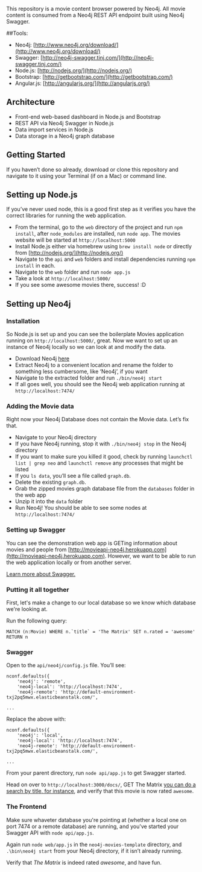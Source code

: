This repository is a movie content browser powered by Neo4j. All movie content is consumed from a Neo4j REST API endpoint built using Neo4j Swagger.

##Tools:

* Neo4j: [http://www.neo4j.org/download/](http://www.neo4j.org/download/)
* Swagger: [http://neo4j-swagger.tinj.com/](http://neo4j-swagger.tinj.com/)
* Node.js: [http://nodejs.org/](http://nodejs.org/)
* Bootstrap: [http://getbootstrap.com/](http://getbootstrap.com/)
* Angular.js: [http://angularjs.org/](http://angularjs.org/)

## Architecture

* Front-end web-based dashboard in Node.js and Bootstrap
* REST API via Neo4j Swagger in Node.js
* Data import services in Node.js
* Data storage in a Neo4j graph database

## Getting Started

If you haven’t done so already, download or clone this repository and navigate to it using your Terminal (if on a Mac) or command line.

## Setting up Node.js

If you’ve never used node, this is a good first step as it verifies you have the correct libraries for running the web application. 

* From the terminal, go to the `web` directory of the project and run `npm install`, after `node_modules` are installed, run `node app`. The movies website will be started at `http://localhost:5000`
* Install Node.js either via homebrew using `brew install node` or directly from [http://nodejs.org/](http://nodejs.org/)
* Navigate to the `api` and `web` folders and install dependencies running  `npm install` in each.
* Navigate to the `web` folder and run `node app.js`
* Take a look at `http://localhost:5000/`
* If you see some awesome movies there, success! :D

## Setting up Neo4j

### Installation
So Node.js is set up and you can see the boilerplate Movies application running on `http://localhost:5000/`, great. Now we want to set up an instance of Neo4j locally so we can look at and modify the data. 

* Download Neo4j [here](http://www.neo4j.org/download)
* Extract Neo4j to a convenient location and rename the folder to something less cumbersome, like ‘Neo4j’, if you want
* Navigate to the extracted folder and run `./bin/neo4j start` 
* If all goes well, you should see the Neo4j web application running at `http://localhost:7474/`

### Adding the Movie data

Right now your Neo4j Database does not contain the Movie data.  Let’s fix that. 

* Navigate to your Neo4j directory
* If you have Neo4j running, stop it with `./bin/neo4j stop` in the Neo4j directory
* If you want to make sure you killed it good, check by running `launchctl list | grep neo` and `launchctl remove` any processes that might be listed
* If you `ls data`, you’ll see a file called `graph.db`.
* Delete the existing `graph.db`.
* Grab the zipped movies graph database file from the `databases` folder in the web app
* Unzip it into the `data` folder
* Run Neo4j! You should be able to see some nodes at `http://localhost:7474/`

### Setting up Swagger

You can see the demonstration web app is GETing information about movies and people from [http://movieapi-neo4j.herokuapp.com](http://movieapi-neo4j.herokuapp.com). However, we want to be able to run the web application locally or from another server. 

[Learn more about Swagger.](http://neo4j-swagger.tinj.com/)

### Putting it all together

First, let's make a change to our local database so we know which database we're looking at. 

Run the following query:
 
```
MATCH (n:Movie) WHERE n.`title` = 'The Matrix' SET n.rated = 'awesome' RETURN n
```

### Swagger
Open to the `api/neo4j/config.js` file. You’ll see:

```
nconf.defaults({
    'neo4j': 'remote',
    'neo4j-local': 'http://localhost:7474',
    'neo4j-remote': 'http://default-environment-txj2pq5mwx.elasticbeanstalk.com/',

...
```
Replace the above with:

```
nconf.defaults({
    'neo4j': 'local',
    'neo4j-local': 'http://localhost:7474',
    'neo4j-remote': 'http://default-environment-txj2pq5mwx.elasticbeanstalk.com/',

...
```

From your parent directory, run `node api/app.js` to get Swagger started.

Head on over to `http://localhost:3000/docs/`, GET The Matrix [you can do a search by title, for instance](http://localhost:3000/docs/#!/movies/getMovieByTitle_get_3), and verify that this movie is now rated `awesome`.

### The Frontend

Make sure whaveter database you're pointing at (whether a local one on port 7474 or a remote database) are running, and you've started your Swagger API with `node api/app.js`. 

Again run `node web/app.js` in the `neo4j-movies-template` directory, and `.\bin\neo4j start` from your Neo4j directory, if it isn’t already running. 

Verify that *The Matrix* is indeed rated *awesome*, and have fun.